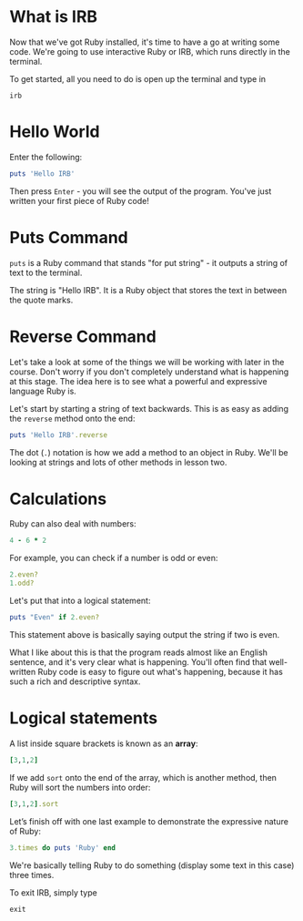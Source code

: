 # What is IRB

Now that we've got Ruby installed, it's time to have a go at writing some code. We're going to use interactive Ruby or IRB, which runs directly in the terminal.

To get started, all you need to do is open up the terminal and type in

```
irb
```

# Hello World

Enter the following:

```ruby
puts 'Hello IRB'
```

Then press `Enter` - you will see the output of the program. You've just written your first piece of Ruby code!

# Puts Command

`puts` is a Ruby command that stands "for put string" - it outputs a string of text to the terminal. 

The string is "Hello IRB". It is a Ruby object that stores the text in between the quote marks.

# Reverse Command

Let's take a look at some of the things we will be working with later in the course. Don't worry if you don't completely understand what is happening at this stage. The idea here is to see what a powerful and expressive language Ruby is.

Let's start by starting a string of text backwards. This is as easy as adding the `reverse` method onto the end:

```ruby
puts 'Hello IRB'.reverse
```

The dot (`.`) notation is how we add a method to an object in Ruby. We'll be looking at strings and lots of other methods in lesson two.

# Calculations

Ruby can also deal with numbers:

```ruby
4 - 6 * 2
```

For example, you can check if a number is odd or even:

```ruby
2.even?
1.odd?
```

Let's put that into a logical statement:

```ruby
puts "Even" if 2.even?
```

This statement above is basically saying output the string if two is even.

What I like about this is that the program reads almost like an English sentence, and it's very clear what is happening. You'll often find that well-written Ruby code is easy to figure out what's happening, because it has such a rich and descriptive syntax.

# Logical statements

A list inside square brackets is known as an **array**:

```ruby
[3,1,2]
```

If we add `sort` onto the end of the array, which is another method, then Ruby will sort the numbers into order:

```ruby
[3,1,2].sort
```

Let’s finish off with one last example to demonstrate the expressive nature of Ruby:

```ruby
3.times do puts 'Ruby' end
```

We're basically telling Ruby to do something (display some text in this case) three times.

To exit IRB, simply type

```
exit
```